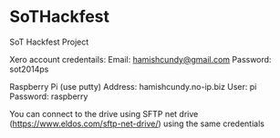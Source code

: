 SoTHackfest
===========

SoT Hackfest Project

Xero account credentails:
Email: hamishcundy@gmail.com
Password: sot2014ps

Raspberry Pi (use putty)
Address: hamishcundy.no-ip.biz
User: pi
Password: raspberry

You can connect to the drive using SFTP net drive (https://www.eldos.com/sftp-net-drive/) using the same credentials